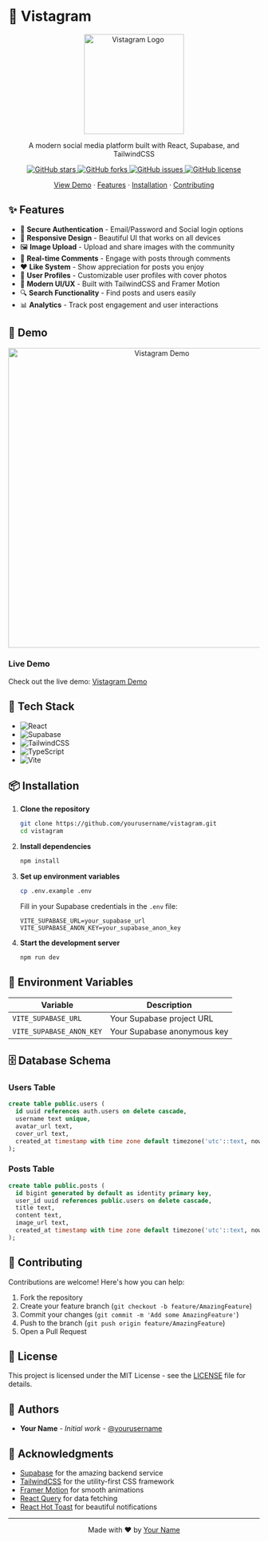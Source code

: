 # 📸 Vistagram

<div align="center">
  <img src="public/vistagram-logo.png" alt="Vistagram Logo" width="200"/>
  
  <p align="center">
    A modern social media platform built with React, Supabase, and TailwindCSS
  </p>

  <p>
    <a href="https://github.com/yourusername/vistagram/stargazers">
      <img src="https://img.shields.io/github/stars/yourusername/vistagram?style=for-the-badge" alt="GitHub stars"/>
    </a>
    <a href="https://github.com/yourusername/vistagram/network/members">
      <img src="https://img.shields.io/github/forks/yourusername/vistagram?style=for-the-badge" alt="GitHub forks"/>
    </a>
    <a href="https://github.com/yourusername/vistagram/issues">
      <img src="https://img.shields.io/github/issues/yourusername/vistagram?style=for-the-badge" alt="GitHub issues"/>
    </a>
    <a href="https://github.com/yourusername/vistagram/blob/main/LICENSE">
      <img src="https://img.shields.io/github/license/yourusername/vistagram?style=for-the-badge" alt="GitHub license"/>
    </a>
  </p>

  <p>
    <a href="#demo">View Demo</a>
    ·
    <a href="#features">Features</a>
    ·
    <a href="#installation">Installation</a>
    ·
    <a href="#contributing">Contributing</a>
  </p>
</div>

## ✨ Features

- 🔐 **Secure Authentication** - Email/Password and Social login options
- 📱 **Responsive Design** - Beautiful UI that works on all devices
- 🖼️ **Image Upload** - Upload and share images with the community
- 💬 **Real-time Comments** - Engage with posts through comments
- ❤️ **Like System** - Show appreciation for posts you enjoy
- 👤 **User Profiles** - Customizable user profiles with cover photos
- 🎨 **Modern UI/UX** - Built with TailwindCSS and Framer Motion
- 🔍 **Search Functionality** - Find posts and users easily
- 📊 **Analytics** - Track post engagement and user interactions

## 🎯 Demo

<div align="center">
  <img src="public/demo.gif" alt="Vistagram Demo" width="600"/>
</div>

### Live Demo

Check out the live demo: [Vistagram Demo](https://vistagram.vercel.app)

## 🚀 Tech Stack

- ![React](https://img.shields.io/badge/React-20232A?style=for-the-badge&logo=react&logoColor=61DAFB)
- ![Supabase](https://img.shields.io/badge/Supabase-181818?style=for-the-badge&logo=supabase&logoColor=white)
- ![TailwindCSS](https://img.shields.io/badge/Tailwind_CSS-38B2AC?style=for-the-badge&logo=tailwind-css&logoColor=white)
- ![TypeScript](https://img.shields.io/badge/TypeScript-007ACC?style=for-the-badge&logo=typescript&logoColor=white)
- ![Vite](https://img.shields.io/badge/Vite-646CFF?style=for-the-badge&logo=vite&logoColor=white)

## 📦 Installation

1. **Clone the repository**

   ```bash
   git clone https://github.com/yourusername/vistagram.git
   cd vistagram
   ```

2. **Install dependencies**

   ```bash
   npm install
   ```

3. **Set up environment variables**

   ```bash
   cp .env.example .env
   ```

   Fill in your Supabase credentials in the `.env` file:

   ```env
   VITE_SUPABASE_URL=your_supabase_url
   VITE_SUPABASE_ANON_KEY=your_supabase_anon_key
   ```

4. **Start the development server**
   ```bash
   npm run dev
   ```

## 📝 Environment Variables

| Variable                 | Description                 |
| ------------------------ | --------------------------- |
| `VITE_SUPABASE_URL`      | Your Supabase project URL   |
| `VITE_SUPABASE_ANON_KEY` | Your Supabase anonymous key |

## 🗄️ Database Schema

### Users Table

```sql
create table public.users (
  id uuid references auth.users on delete cascade,
  username text unique,
  avatar_url text,
  cover_url text,
  created_at timestamp with time zone default timezone('utc'::text, now())
);
```

### Posts Table

```sql
create table public.posts (
  id bigint generated by default as identity primary key,
  user_id uuid references public.users on delete cascade,
  title text,
  content text,
  image_url text,
  created_at timestamp with time zone default timezone('utc'::text, now())
);
```

## 🤝 Contributing

Contributions are welcome! Here's how you can help:

1. Fork the repository
2. Create your feature branch (`git checkout -b feature/AmazingFeature`)
3. Commit your changes (`git commit -m 'Add some AmazingFeature'`)
4. Push to the branch (`git push origin feature/AmazingFeature`)
5. Open a Pull Request

## 📄 License

This project is licensed under the MIT License - see the [LICENSE](LICENSE) file for details.

## 👥 Authors

- **Your Name** - _Initial work_ - [@yourusername](https://github.com/yourusername)

## 🙏 Acknowledgments

- [Supabase](https://supabase.io/) for the amazing backend service
- [TailwindCSS](https://tailwindcss.com/) for the utility-first CSS framework
- [Framer Motion](https://www.framer.com/motion/) for smooth animations
- [React Query](https://react-query.tanstack.com/) for data fetching
- [React Hot Toast](https://react-hot-toast.com/) for beautiful notifications

---

<div align="center">
  Made with ❤️ by <a href="https://github.com/yourusername">Your Name</a>
</div>
